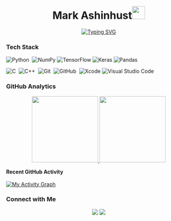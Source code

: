 <h1 align="center">Mark Ashinhust<img src="https://media.giphy.com/media/TEnXkcsHrP4YedChhA/giphy.gif" width="35"></h1>
<p align="center">
  <a href="https://git.io/typing-svg"><img src="https://readme-typing-svg.herokuapp.com?font=Fira+Code&pause=1000&color=FFAD00&center=true&width=435&lines=Embedded+Software+Developer;Computer+Engineering+Student;Neural+Network+Researcher" alt="Typing SVG" /></a>


### Tech Stack

![Python](https://img.shields.io/badge/-Python-05122A?style=flat&logo=python)&nbsp;
![NumPy](https://img.shields.io/badge/numpy-%23013243.svg?style=flat&logo=numpy&logoColor=white)
![TensorFlow](https://img.shields.io/badge/TensorFlow-%23FF6F00.svg?style=flat&logo=TensorFlow&logoColor=white)
![Keras](https://img.shields.io/badge/Keras-%23D00000.svg?style=flat&logo=Keras&logoColor=white)
![Pandas](https://img.shields.io/badge/pandas-%23150458.svg?style=flat&logo=pandas&logoColor=white)

![C](https://img.shields.io/badge/-C-05122A?style=flat&logo=C&logoColor=A8B9CC)&nbsp;
![C++](https://img.shields.io/badge/-C++-05122A?style=flat&logo=C%2B%2B&logoColor=00599C)&nbsp;
![Git](https://img.shields.io/badge/-Git-05122A?style=flat&logo=git)&nbsp;
![GitHub](https://img.shields.io/badge/-GitHub-05122A?style=flat&logo=github)&nbsp;
![Xcode](https://img.shields.io/badge/Xcode-007ACC?style=flat&logo=Xcode&logoColor=white)
![Visual Studio Code](https://img.shields.io/badge/-Visual%20Studio%20Code-05122A?style=flat&logo=visual-studio-code&logoColor=007ACC)&nbsp;


### GitHub Analytics

<p align="center">
<a href="https://github.com/Markay12">
  <img height="180em" src="https://github-readme-stats-eight-theta.vercel.app/api?username=Markay12&show_icons=true&theme=algolia&include_all_commits=true&count_private=true"/>
  <img height="180em" src="https://github-readme-stats-eight-theta.vercel.app/api/top-langs/?username=Markay12&layout=compact&langs_count=8&theme=algolia&include_all_commits=true&count_private=true"/>
</a>
</p>



<summary><b>Recent GitHub Activity</b></summary>
  <br/>
   <a href="https://github.com/Markay12"><img alt="My Activity Graph" src="https://activity-graph.herokuapp.com/graph?username=Markay12&custom_title=Mark's%20Contribution%20Graph&theme=react-dark" /></a>
  <br/>
  
  
  ### Connect with Me

<p align="center">
<a href="https://www.linkedin.com/in/markashinhust/"><img src="https://img.shields.io/badge/-Mark%20LinkedIn-0077B5?style=flat&logo=Linkedin&logoColor=white"/></a>
<a href="mailto:ashinhust.brass@gmail.com"><img src="https://img.shields.io/badge/-ashinhust.brass@gmail.com-D14836?style=flat&logo=Gmail&logoColor=white"/></a>
